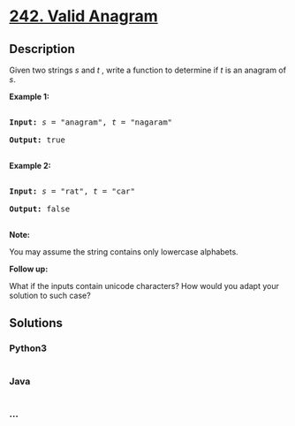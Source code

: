 # [242. Valid Anagram](https://leetcode.com/problems/valid-anagram)

## Description
<p>Given two strings <em>s</em> and <em>t&nbsp;</em>, write a function to determine if <em>t</em> is an anagram of <em>s</em>.</p>

<p><b>Example 1:</b></p>

<pre>
<b>Input:</b> <em>s</em> = &quot;anagram&quot;, <em>t</em> = &quot;nagaram&quot;
<b>Output:</b> true
</pre>

<p><b>Example 2:</b></p>

<pre>
<b>Input:</b> <em>s</em> = &quot;rat&quot;, <em>t</em> = &quot;car&quot;
<b>Output: </b>false
</pre>

<p><strong>Note:</strong><br />
You may assume the string contains only lowercase alphabets.</p>

<p><strong>Follow up:</strong><br />
What if the inputs contain unicode characters? How would you adapt your solution to such case?</p>



## Solutions


### Python3

```python

```

### Java

```java

```

### ...
```

```
